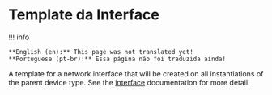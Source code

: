 # Template da Interface

!!! info

    **English (en):** This page was not translated yet!
    **Portuguese (pt-br):** Essa página não foi traduzida ainda!
A template for a network interface that will be created on all instantiations of the parent device type. See the [interface](./interface.md) documentation for more detail.